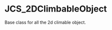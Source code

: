 <div id="content-header">
  <h1>JCS_2DClimbableObject</h1>
</div>

<p>
  Base class for all the 2d climable object.
</p>
